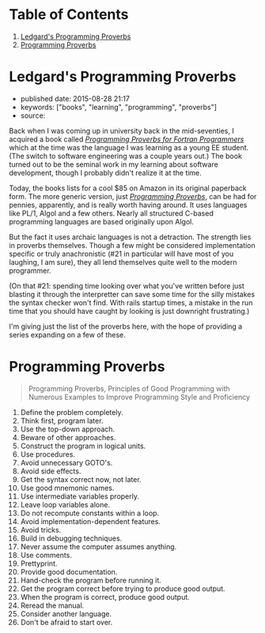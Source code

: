 
# Table of Contents

1.  [Ledgard's Programming Proverbs](#ledgards-programming-proverbs)
2.  [Programming Proverbs](#programming-proverbs)


<a id="ledgards-programming-proverbs"></a>

# Ledgard's Programming Proverbs

-   published date: 2015-08-28 21:17
-   keywords: ["books", "learning", "programming", "proverbs"]
-   source:

Back when I was coming up in university back in the mid-seventies, I acquired a book called [*Programming Proverbs for Fortran Programmers*](http://www.amazon.com/Programming-Proverbs-Programmers-programming-Paperback/dp/B011SIXBDU/ref=sr_1_2K) which at the time was the language I was learning as a young EE student. (The switch to software engineering was a couple years out.) The book turned out to be the seminal work in my learning about software development, though I probably didn't realize it at the time.

Today, the books lists for a cool $85 on Amazon in its original paperback form. The more generic version, just [*Programming Proverbs*](http://www.amazon.com/Programming-Proverbs-Principles-Numerous-Proficiency/dp/0810455226/ref=sr_1_1), can be had for pennies, apparently, and is really worth having around. It uses languages like PL/1, Algol and a few others. Nearly all structured C-based programming languages are based originally upon Algol.

But the fact it uses archaic languages is not a detraction. The strength lies in proverbs themselves. Though a few might be considered implementation specific or truly anachronistic (#21 in particular will have most of you laughing, I am sure), they all lend themselves quite well to the modern programmer.

(On that #21: spending time looking over what you've written before just blasting it through the interpretter can save some time for the silly mistakes the syntax checker won't find. With rails startup times, a mistake in the run time that you should have caught by looking is just downright frustrating.)

I'm giving just the list of the proverbs here, with the hope of providing a series expanding on a few of these.


<a id="programming-proverbs"></a>

# Programming Proverbs

> Programming Proverbs, Principles of Good Programming with Numerous Examples to Improve Programming Style and Proficiency

1.  Define the problem completely.
2.  Think first, program later.
3.  Use the top-down approach.
4.  Beware of other approaches.
5.  Construct the program in logical units.
6.  Use procedures.
7.  Avoid unnecessary GOTO's.
8.  Avoid side effects.
9.  Get the syntax correct now, not later.
10. Use good mnemonic names.
11. Use intermediate variables properly.
12. Leave loop variables alone.
13. Do not recompute constants within a loop.
14. Avoid implementation-dependent features.
15. Avoid tricks.
16. Build in debugging techniques.
17. Never assume the computer assumes anything.
18. Use comments.
19. Prettyprint.
20. Provide good documentation.
21. Hand-check the program before running it.
22. Get the program correct before trying to produce good output.
23. When the program is correct, produce good output.
24. Reread the manual.
25. Consider another language.
26. Don't be afraid to start over.

<div class="HTML">
<!&#x2013; **********************************************************\*\*********************************************************** &#x2013;>

</div>

